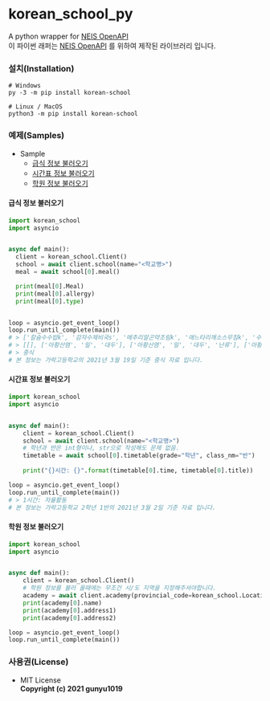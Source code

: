 # korean_school_py
A python wrapper for [NEIS OpenAPI](https://open.neis.go.kr/portal/mainPage.do) <br/>
이 파이썬 래퍼는 [NEIS OpenAPI](https://open.neis.go.kr/portal/mainPage.do) 를 위하여 제작된 라이브러리 입니다.

### 설치(Installation)
```python3
# Windows
py -3 -m pip install korean-school

# Linux / MacOS
python3 -m pip install korean-school
```

### 예제(Samples)
* Sample
  * [급식 정보 불러오기](#급식-정보-불러오기)
  * [시간표 정보 불러오기](#시간표-정보-불러오기)
  * [학원 정보 불러오기](#학원-정보-불러오기)
    
#### 급식 정보 불러오기

```python
import korean_school
import asyncio


async def main():
  client = korean_school.Client()
  school = await client.school(name="<학교명>")
  meal = await school[0].meal()

  print(meal[0].Meal)
  print(meal[0].allergy)
  print(meal[0].type)


loop = asyncio.get_event_loop()
loop.run_until_complete(main())
# > ['칼슘수수밥k', '감자수제비국s', '메추리알곤약조림k', '애느타리깨소스무침k', '수제코다리살강정', '배추겉절이(입찰)k', '키위']
# > [[], ['아황산염', '밀', '대두'], ['아황산염', '밀', '대두', '난류'], ['아황산염', '밀', '대두'], ['아황산염', '토마토', '밀', '대두', '난류'], ['아황산염', '새우'], []]
# > 중식
# 본 정보는 가락고등학교의 2021년 3월 19일 기준 중식 자료 입니다.
```

#### 시간표 정보 불러오기
```python
import korean_school
import asyncio


async def main():
    client = korean_school.Client()
    school = await client.school(name="<학교명>")
    # 학년과 반은 int형이나, str으로 작성해도 문제 없음.
    timetable = await school[0].timetable(grade="학년", class_nm="반")
    
    print("{}시간: {}".format(timetable[0].time, timetable[0].title))

loop = asyncio.get_event_loop()
loop.run_until_complete(main())
# > 1시간: 자율활동
# 본 정보는 가락고등학교 2학년 1반의 2021년 3월 2일 기준 자료 입니다.
```

#### 학원 정보 불러오기
```python
import korean_school
import asyncio


async def main():
    client = korean_school.Client()
    # 학원 정보를 불러 올때에는 무조건 시/도 지역을 지정해주셔야합니다.
    academy = await client.academy(provincial_code=korean_school.Location.Seoul, name="<학원명>")
    print(academy[0].name)
    print(academy[0].address1)
    print(academy[0].address2)

loop = asyncio.get_event_loop()
loop.run_until_complete(main())
```

### 사용권(License)
* MIT License<br/>
**Copyright (c) 2021 gunyu1019**